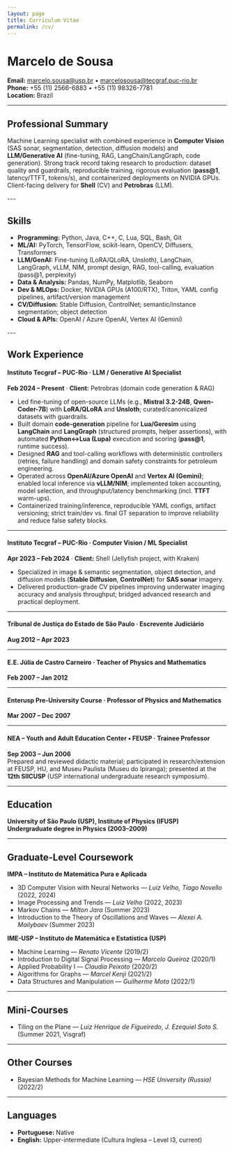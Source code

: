 ```yaml
---
layout: page
title: Curriculum Vitae
permalink: /cv/
---
```


# Marcelo de Sousa

**Email:** marcelo.sousa@usp.br • marcelosousa@tecgraf.puc-rio.br  
**Phone:** +55 (11) 2566-6883 • +55 (11) 98326-7781  
**Location:** Brazil

---

## Professional Summary

Machine Learning specialist with combined experience in **Computer Vision** (SAS sonar, segmentation, detection, diffusion models) and **LLM/Generative AI** (fine-tuning, RAG, LangChain/LangGraph, code generation). Strong track record taking research to production: dataset quality and guardrails, reproducible training, rigorous evaluation (**pass@1**, latency/TTFT, tokens/s), and containerized deployments on NVIDIA GPUs. Client-facing delivery for **Shell** (CV) and **Petrobras** (LLM).

--- <br>

## Skills

- **Programming:** Python, Java, C++, C, Lua, SQL, Bash, Git  
- **ML/AI:** PyTorch, TensorFlow, scikit-learn, OpenCV, Diffusers, Transformers  
- **LLM/GenAI:** Fine-tuning (LoRA/QLoRA, Unsloth), LangChain, LangGraph, vLLM, NIM, prompt design, RAG, tool-calling, evaluation (pass@1, perplexity)  
- **Data & Analysis:** Pandas, NumPy, Matplotlib, Seaborn  
- **Dev & MLOps:** Docker, NVIDIA GPUs (A100/RTX), Triton, YAML config pipelines, artifact/version management  
- **CV/Diffusion:** Stable Diffusion, ControlNet; semantic/instance segmentation; object detection  
- **Cloud & APIs:** OpenAI / Azure OpenAI, Vertex AI (Gemini)

--- <br>

## Work Experience

#### Instituto Tecgraf – PUC-Rio · **LLM / Generative AI Specialist**  
**Feb 2024 – Present** · **Client:** Petrobras (domain code generation & RAG)

- Led fine-tuning of open-source LLMs (e.g., **Mistral 3.2-24B**, **Qwen-Coder-7B**) with **LoRA/QLoRA** and **Unsloth**; curated/canonicalized datasets with guardrails.  
- Built domain **code-generation** pipeline for **Lua/Geresim** using **LangChain** and **LangGraph** (structured prompts, helper assertions), with automated **Python↔Lua (Lupa)** execution and scoring (**pass@1**, runtime success).  
- Designed **RAG** and tool-calling workflows with deterministic controllers (retries, failure handling) and domain safety constraints for petroleum engineering.  
- Operated across **OpenAI/Azure OpenAI** and **Vertex AI (Gemini)**; enabled local inference via **vLLM/NIM**; implemented token accounting, model selection, and throughput/latency benchmarking (incl. **TTFT** warm-ups).  
- Containerized training/inference, reproducible YAML configs, artifact versioning; strict train/dev vs. final GT separation to improve reliability and reduce false safety blocks.

---

#### Instituto Tecgraf – PUC-Rio · **Computer Vision / ML Specialist**  
**Apr 2023 – Feb 2024** · **Client:** Shell (Jellyfish project, with Kraken)

- Specialized in image & semantic segmentation, object detection, and diffusion models (**Stable Diffusion**, **ControlNet**) for **SAS sonar** imagery.  
- Delivered production-grade CV pipelines improving underwater imaging accuracy and analysis throughput; bridged advanced research and practical deployment.

---

#### Tribunal de Justiça do Estado de São Paulo · **Escrevente Judiciário**  
**Aug 2012 – Apr 2023**

---

#### E.E. Júlia de Castro Carneiro · **Teacher of Physics and Mathematics**  
**Feb 2007 – Jan 2012**

---

#### Enterusp Pre-University Course · **Professor of Physics and Mathematics**  
**Mar 2007 – Dec 2007**

---

#### NEA – Youth and Adult Education Center • FEUSP · **Trainee Professor**  
**Sep 2003 – Jun 2006**  
Prepared and reviewed didactic material; participated in research/extension at FEUSP, HU, and Museu Paulista (Museu do Ipiranga); presented at the **12th SIICUSP** (USP international undergraduate research symposium).

---

## Education

**University of São Paulo (USP), Institute of Physics (IFUSP)**  
**Undergraduate degree in Physics (2003–2009)**

---

## Graduate-Level Coursework

**IMPA – Instituto de Matemática Pura e Aplicada**  
- 3D Computer Vision with Neural Networks — *Luiz Velho, Tiago Novello* (2022, 2024)  
- Image Processing and Trends — *Luiz Velho* (2022, 2023)  
- Markov Chains — *Milton Jara* (Summer 2023)  
- Introduction to the Theory of Oscillations and Waves — *Alexei A. Mailybaev* (Summer 2023)

**IME-USP – Instituto de Matemática e Estatística (USP)**  
- Machine Learning — *Renato Vicente* (2019/2)  
- Introduction to Digital Signal Processing — *Marcelo Queiroz* (2020/1)  
- Applied Probability I — *Claudia Peixoto* (2020/2)  
- Algorithms for Graphs — *Marcel Kenji* (2021/2)  
- Data Structures and Manipulation — *Guilherme Mota* (2022/1)

---

## Mini-Courses

- Tiling on the Plane — *Luiz Henrique de Figueiredo, J. Ezequiel Soto S.* (Summer 2021, Visgraf)

---

## Other Courses

- Bayesian Methods for Machine Learning — *HSE University (Russia)* (2022/2)

---

## Languages

- **Portuguese:** Native  
- **English:** Upper-intermediate (Cultura Inglesa – Level I3, current)

